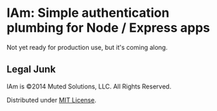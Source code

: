 # IAm: Simple authentication plumbing for Node / Express apps

Not yet ready for production use, but it's coming along.

## Legal Junk

IAm is &copy;2014 Muted Solutions, LLC. All Rights Reserved.

Distributed under [MIT License](http://mutedsolutions.mit-license.org).
